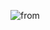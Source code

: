 ![from](https://user-images.githubusercontent.com/115551661/227458612-45bb390e-f2da-4b61-b7ef-1a078b423cc2.png)
